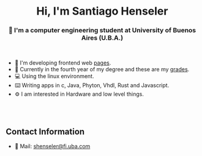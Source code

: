 <h1 align="center">Hi, I'm Santiago Henseler</h1>
<h3 align="center">📝 I'm a computer engineering student at University of Buenos Aires (U.B.A.)</h3>

<br />

- 💼 I'm developing frontend web [pages](https://github.com/stars/Santiago-Henseler/lists/paginas).
- 📝 Currently in the fourth year of my degree and these are my [grades](https://docs.google.com/spreadsheets/d/1bN4MPfwpkYLNvE_QgxWl0_l3uuxe1Knw/edit?usp=drivesdk&ouid=107057273326789953692&rtpof=true&sd=true).
- 💻 Using the linux environment.
- ⌨️  Writing apps in c, Java, Phyton, Vhdl, Rust and Javascript.
- ⚙️  I am interested in Hardware and low level things.

<br/>

<!-- 
<p><img align="center" src="https://github-readme-stats.vercel.app/api/top-langs?username=santiago-henseler&show_icons=true&locale=en&layout=compact" alt="santiago-henseler" /></p>
-->
<br/>


## Contact Information

- 📧 Mail: shenseler@fi.uba.com



